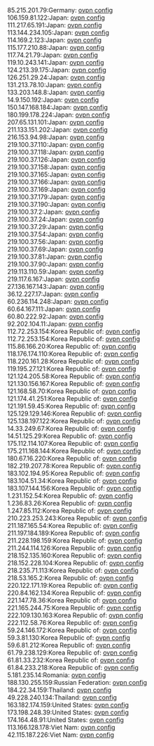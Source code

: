 85.215.201.79:Germany: [ovpn config](vpn/85_215_201_79.ovpn)  
106.159.81.122:Japan: [ovpn config](vpn/106_159_81_122.ovpn)  
111.217.65.191:Japan: [ovpn config](vpn/111_217_65_191.ovpn)  
113.144.234.105:Japan: [ovpn config](vpn/113_144_234_105.ovpn)  
114.169.2.123:Japan: [ovpn config](vpn/114_169_2_123.ovpn)  
115.177.210.88:Japan: [ovpn config](vpn/115_177_210_88.ovpn)  
117.74.21.79:Japan: [ovpn config](vpn/117_74_21_79.ovpn)  
119.10.243.141:Japan: [ovpn config](vpn/119_10_243_141.ovpn)  
124.213.39.175:Japan: [ovpn config](vpn/124_213_39_175.ovpn)  
126.251.29.24:Japan: [ovpn config](vpn/126_251_29_24.ovpn)  
131.213.78.10:Japan: [ovpn config](vpn/131_213_78_10.ovpn)  
133.203.148.8:Japan: [ovpn config](vpn/133_203_148_8.ovpn)  
14.9.150.192:Japan: [ovpn config](vpn/14_9_150_192.ovpn)  
150.147.168.184:Japan: [ovpn config](vpn/150_147_168_184.ovpn)  
180.199.178.224:Japan: [ovpn config](vpn/180_199_178_224.ovpn)  
207.65.131.101:Japan: [ovpn config](vpn/207_65_131_101.ovpn)  
211.133.151.202:Japan: [ovpn config](vpn/211_133_151_202.ovpn)  
216.153.94.98:Japan: [ovpn config](vpn/216_153_94_98.ovpn)  
219.100.37.110:Japan: [ovpn config](vpn/219_100_37_110.ovpn)  
219.100.37.118:Japan: [ovpn config](vpn/219_100_37_118.ovpn)  
219.100.37.126:Japan: [ovpn config](vpn/219_100_37_126.ovpn)  
219.100.37.158:Japan: [ovpn config](vpn/219_100_37_158.ovpn)  
219.100.37.165:Japan: [ovpn config](vpn/219_100_37_165.ovpn)  
219.100.37.166:Japan: [ovpn config](vpn/219_100_37_166.ovpn)  
219.100.37.169:Japan: [ovpn config](vpn/219_100_37_169.ovpn)  
219.100.37.179:Japan: [ovpn config](vpn/219_100_37_179.ovpn)  
219.100.37.190:Japan: [ovpn config](vpn/219_100_37_190.ovpn)  
219.100.37.2:Japan: [ovpn config](vpn/219_100_37_2.ovpn)  
219.100.37.24:Japan: [ovpn config](vpn/219_100_37_24.ovpn)  
219.100.37.29:Japan: [ovpn config](vpn/219_100_37_29.ovpn)  
219.100.37.54:Japan: [ovpn config](vpn/219_100_37_54.ovpn)  
219.100.37.56:Japan: [ovpn config](vpn/219_100_37_56.ovpn)  
219.100.37.69:Japan: [ovpn config](vpn/219_100_37_69.ovpn)  
219.100.37.81:Japan: [ovpn config](vpn/219_100_37_81.ovpn)  
219.100.37.90:Japan: [ovpn config](vpn/219_100_37_90.ovpn)  
219.113.110.59:Japan: [ovpn config](vpn/219_113_110_59.ovpn)  
219.117.6.167:Japan: [ovpn config](vpn/219_117_6_167.ovpn)  
27.136.167.143:Japan: [ovpn config](vpn/27_136_167_143.ovpn)  
36.12.227.17:Japan: [ovpn config](vpn/36_12_227_17.ovpn)  
60.236.114.248:Japan: [ovpn config](vpn/60_236_114_248.ovpn)  
60.64.167.111:Japan: [ovpn config](vpn/60_64_167_111.ovpn)  
60.80.222.92:Japan: [ovpn config](vpn/60_80_222_92.ovpn)  
92.202.104.11:Japan: [ovpn config](vpn/92_202_104_11.ovpn)  
112.72.253.154:Korea Republic of: [ovpn config](vpn/112_72_253_154.ovpn)  
112.72.253.154:Korea Republic of: [ovpn config](vpn/112_72_253_154.ovpn)  
115.86.166.20:Korea Republic of: [ovpn config](vpn/115_86_166_20.ovpn)  
118.176.174.110:Korea Republic of: [ovpn config](vpn/118_176_174_110.ovpn)  
118.220.161.28:Korea Republic of: [ovpn config](vpn/118_220_161_28.ovpn)  
119.195.27.121:Korea Republic of: [ovpn config](vpn/119_195_27_121.ovpn)  
121.124.205.58:Korea Republic of: [ovpn config](vpn/121_124_205_58.ovpn)  
121.130.156.167:Korea Republic of: [ovpn config](vpn/121_130_156_167.ovpn)  
121.168.58.70:Korea Republic of: [ovpn config](vpn/121_168_58_70.ovpn)  
121.174.41.251:Korea Republic of: [ovpn config](vpn/121_174_41_251.ovpn)  
121.191.59.45:Korea Republic of: [ovpn config](vpn/121_191_59_45.ovpn)  
125.129.129.146:Korea Republic of: [ovpn config](vpn/125_129_129_146.ovpn)  
125.138.197.122:Korea Republic of: [ovpn config](vpn/125_138_197_122.ovpn)  
14.33.249.67:Korea Republic of: [ovpn config](vpn/14_33_249_67.ovpn)  
14.51.125.29:Korea Republic of: [ovpn config](vpn/14_51_125_29.ovpn)  
175.112.114.107:Korea Republic of: [ovpn config](vpn/175_112_114_107.ovpn)  
175.211.168.144:Korea Republic of: [ovpn config](vpn/175_211_168_144.ovpn)  
180.67.16.220:Korea Republic of: [ovpn config](vpn/180_67_16_220.ovpn)  
182.219.207.78:Korea Republic of: [ovpn config](vpn/182_219_207_78.ovpn)  
183.102.194.95:Korea Republic of: [ovpn config](vpn/183_102_194_95.ovpn)  
183.104.51.34:Korea Republic of: [ovpn config](vpn/183_104_51_34.ovpn)  
183.107.144.156:Korea Republic of: [ovpn config](vpn/183_107_144_156.ovpn)  
1.231.152.54:Korea Republic of: [ovpn config](vpn/1_231_152_54.ovpn)  
1.236.83.26:Korea Republic of: [ovpn config](vpn/1_236_83_26.ovpn)  
1.247.85.112:Korea Republic of: [ovpn config](vpn/1_247_85_112.ovpn)  
210.223.253.243:Korea Republic of: [ovpn config](vpn/210_223_253_243.ovpn)  
211.187.165.54:Korea Republic of: [ovpn config](vpn/211_187_165_54.ovpn)  
211.197.184.189:Korea Republic of: [ovpn config](vpn/211_197_184_189.ovpn)  
211.228.198.159:Korea Republic of: [ovpn config](vpn/211_228_198_159.ovpn)  
211.244.114.126:Korea Republic of: [ovpn config](vpn/211_244_114_126.ovpn)  
218.152.135.160:Korea Republic of: [ovpn config](vpn/218_152_135_160.ovpn)  
218.152.228.104:Korea Republic of: [ovpn config](vpn/218_152_228_104.ovpn)  
218.235.71.113:Korea Republic of: [ovpn config](vpn/218_235_71_113.ovpn)  
218.53.165.2:Korea Republic of: [ovpn config](vpn/218_53_165_2.ovpn)  
220.122.171.19:Korea Republic of: [ovpn config](vpn/220_122_171_19.ovpn)  
220.84.162.134:Korea Republic of: [ovpn config](vpn/220_84_162_134.ovpn)  
221.147.78.36:Korea Republic of: [ovpn config](vpn/221_147_78_36.ovpn)  
221.165.244.75:Korea Republic of: [ovpn config](vpn/221_165_244_75.ovpn)  
222.109.130.163:Korea Republic of: [ovpn config](vpn/222_109_130_163.ovpn)  
222.112.58.76:Korea Republic of: [ovpn config](vpn/222_112_58_76.ovpn)  
59.24.146.172:Korea Republic of: [ovpn config](vpn/59_24_146_172.ovpn)  
59.3.81.130:Korea Republic of: [ovpn config](vpn/59_3_81_130.ovpn)  
59.6.81.212:Korea Republic of: [ovpn config](vpn/59_6_81_212.ovpn)  
61.79.238.129:Korea Republic of: [ovpn config](vpn/61_79_238_129.ovpn)  
61.81.33.232:Korea Republic of: [ovpn config](vpn/61_81_33_232.ovpn)  
61.84.233.218:Korea Republic of: [ovpn config](vpn/61_84_233_218.ovpn)  
5.181.235.14:Romania: [ovpn config](vpn/5_181_235_14.ovpn)  
188.130.255.159:Russian Federation: [ovpn config](vpn/188_130_255_159.ovpn)  
184.22.34.159:Thailand: [ovpn config](vpn/184_22_34_159.ovpn)  
49.228.240.134:Thailand: [ovpn config](vpn/49_228_240_134.ovpn)  
163.182.174.159:United States: [ovpn config](vpn/163_182_174_159.ovpn)  
173.198.248.39:United States: [ovpn config](vpn/173_198_248_39.ovpn)  
174.164.48.91:United States: [ovpn config](vpn/174_164_48_91.ovpn)  
113.166.128.178:Viet Nam: [ovpn config](vpn/113_166_128_178.ovpn)  
42.115.187.226:Viet Nam: [ovpn config](vpn/42_115_187_226.ovpn)  
